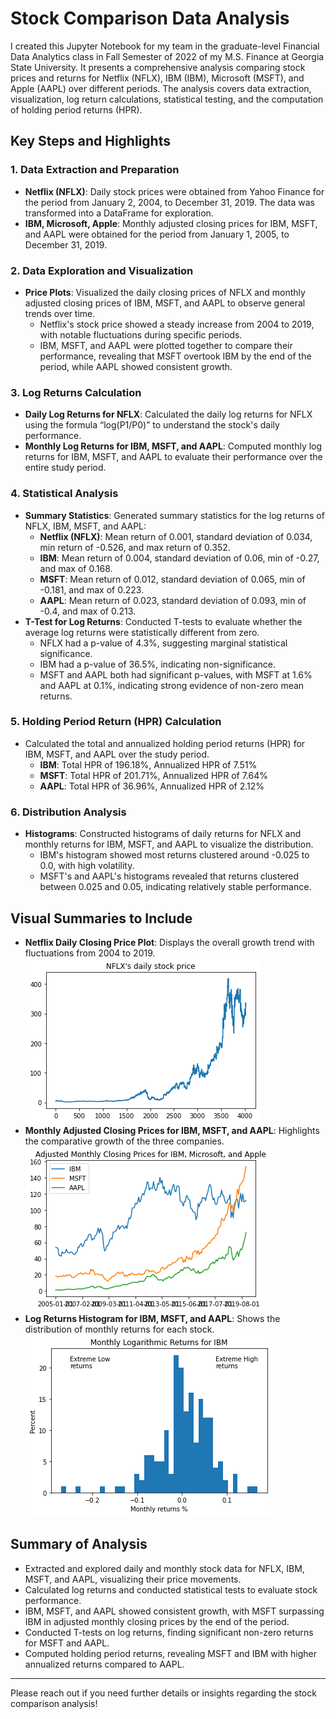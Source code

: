 # Stock Comparison Data Analysis

I created this Jupyter Notebook for my team in the graduate-level Financial Data Analytics class in Fall Semester of 2022 of my M.S. Finance at Georgia State University. It presents a comprehensive analysis comparing stock prices and returns for Netflix (NFLX), IBM (IBM), Microsoft (MSFT), and Apple (AAPL) over different periods. The analysis covers data extraction, visualization, log return calculations, statistical testing, and the computation of holding period returns (HPR).

## Key Steps and Highlights

### 1. Data Extraction and Preparation
- **Netflix (NFLX)**: Daily stock prices were obtained from Yahoo Finance for the period from January 2, 2004, to December 31, 2019. The data was transformed into a DataFrame for exploration.
- **IBM, Microsoft, Apple**: Monthly adjusted closing prices for IBM, MSFT, and AAPL were obtained for the period from January 1, 2005, to December 31, 2019.

### 2. Data Exploration and Visualization
- **Price Plots**: Visualized the daily closing prices of NFLX and monthly adjusted closing prices of IBM, MSFT, and AAPL to observe general trends over time.
  - Netflix's stock price showed a steady increase from 2004 to 2019, with notable fluctuations during specific periods.
  - IBM, MSFT, and AAPL were plotted together to compare their performance, revealing that MSFT overtook IBM by the end of the period, while AAPL showed consistent growth.

### 3. Log Returns Calculation
- **Daily Log Returns for NFLX**: Calculated the daily log returns for NFLX using the formula “log(P1/P0)” to understand the stock's daily performance.
- **Monthly Log Returns for IBM, MSFT, and AAPL**: Computed monthly log returns for IBM, MSFT, and AAPL to evaluate their performance over the entire study period.

### 4. Statistical Analysis
- **Summary Statistics**: Generated summary statistics for the log returns of NFLX, IBM, MSFT, and AAPL:
  - **Netflix (NFLX)**: Mean return of 0.001, standard deviation of 0.034, min return of -0.526, and max return of 0.352.
  - **IBM**: Mean return of 0.004, standard deviation of 0.06, min of -0.27, and max of 0.168.
  - **MSFT**: Mean return of 0.012, standard deviation of 0.065, min of -0.181, and max of 0.223.
  - **AAPL**: Mean return of 0.023, standard deviation of 0.093, min of -0.4, and max of 0.213.
- **T-Test for Log Returns**: Conducted T-tests to evaluate whether the average log returns were statistically different from zero.
  - NFLX had a p-value of 4.3%, suggesting marginal statistical significance.
  - IBM had a p-value of 36.5%, indicating non-significance.
  - MSFT and AAPL both had significant p-values, with MSFT at 1.6% and AAPL at 0.1%, indicating strong evidence of non-zero mean returns.

### 5. Holding Period Return (HPR) Calculation
- Calculated the total and annualized holding period returns (HPR) for IBM, MSFT, and AAPL over the study period.
  - **IBM**: Total HPR of 196.18%, Annualized HPR of 7.51%
  - **MSFT**: Total HPR of 201.71%, Annualized HPR of 7.64%
  - **AAPL**: Total HPR of 36.96%, Annualized HPR of 2.12%

### 6. Distribution Analysis
- **Histograms**: Constructed histograms of daily returns for NFLX and monthly returns for IBM, MSFT, and AAPL to visualize the distribution.
  - IBM's histogram showed most returns clustered around -0.025 to 0.0, with high volatility.
  - MSFT's and AAPL's histograms revealed that returns clustered between 0.025 and 0.05, indicating relatively stable performance.

## Visual Summaries to Include
- **Netflix Daily Closing Price Plot**: Displays the overall growth trend with fluctuations from 2004 to 2019.
  ![NFLX Daily Closing Price](images/netflix.png)
- **Monthly Adjusted Closing Prices for IBM, MSFT, and AAPL**: Highlights the comparative growth of the three companies.
  ![IBM, MSFT, AAPL Monthly Prices](images/ibm_msft_aapl_prices.png)
- **Log Returns Histogram for IBM, MSFT, and AAPL**: Shows the distribution of monthly returns for each stock.
  ![Log Returns Histogram](images/monthly_log_returns_ibm.png)

## Summary of Analysis
- Extracted and explored daily and monthly stock data for NFLX, IBM, MSFT, and AAPL, visualizing their price movements.
- Calculated log returns and conducted statistical tests to evaluate stock performance.
- IBM, MSFT, and AAPL showed consistent growth, with MSFT surpassing IBM in adjusted monthly closing prices by the end of the period.
- Conducted T-tests on log returns, finding significant non-zero returns for MSFT and AAPL.
- Computed holding period returns, revealing MSFT and IBM with higher annualized returns compared to AAPL.

---

Please reach out if you need further details or insights regarding the stock comparison analysis!

 
